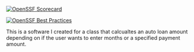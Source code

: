 [![OpenSSF Scorecard](https://api.securityscorecards.dev/projects/github.com/DrakeAW/{Auto-Loan-Calc}/badge)](https://securityscorecards.dev/viewer/?uri=github.com/DrakeAW/{Auto-Loan-Calc})

[![OpenSSF Best Practices](https://www.bestpractices.dev/projects/8595/badge)](https://www.bestpractices.dev/projects/8595)

This is a software I created for a class that calcualtes an auto loan amount depending on if the user wants to enter months or a specified payment amount.
